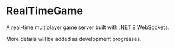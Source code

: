 # RealTimeGame

A real-time multiplayer game server built with .NET 8 WebSockets.

More details will be added as development progresses.
